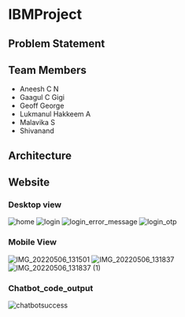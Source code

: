 # IBMProject
## Problem Statement

## Team Members
- Aneesh C N
- Gaagul C Gigi
- Geoff George
- Lukmanul Hakkeem A
- Malavika S
- Shivanand 

## Architecture
## Website
### Desktop view

![home](https://user-images.githubusercontent.com/53861782/167078690-0a79d2dc-bc5a-4c68-a293-07240fc055ec.jpg)
![login](https://user-images.githubusercontent.com/53861782/167078707-e1114ac5-70cb-4135-9640-559638cd7971.jpg)
![login_error_message](https://user-images.githubusercontent.com/53861782/167078718-e1e0900d-5a0b-425e-b641-6c3b6a5341b4.jpg)
![login_otp](https://user-images.githubusercontent.com/53861782/167078732-4d165705-5e5e-439f-af18-1a3fca5b728f.jpg)

### Mobile View
![IMG_20220506_131501](https://user-images.githubusercontent.com/53861782/167093664-f90b9806-bf24-4a0c-b236-0e2f7fe559a0.png)
![IMG_20220506_131837](https://user-images.githubusercontent.com/53861782/167093685-df04fdff-a809-46d4-9dde-6f54774a73a9.png)
![IMG_20220506_131837 (1)](https://user-images.githubusercontent.com/53861782/167093708-d11ce54a-5a3b-490c-9d2d-1bc5a2f8c80c.png)

### Chatbot_code_output
![chatbotsuccess](https://user-images.githubusercontent.com/53861782/167098332-8b3306a7-dad9-43b6-b961-dc9f514d2cdb.jpg)


